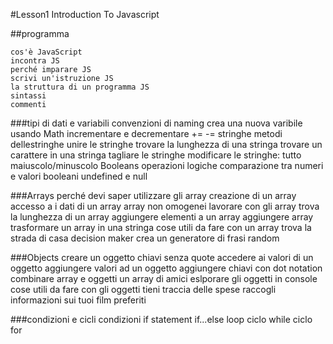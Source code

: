 #Lesson1 Introduction To Javascript

##programma


    cos'è JavaScript
    incontra JS
    perché imparare JS
    scrivi un'istruzione JS
    la struttura di un programma JS
    sintassi
    commenti

###tipi di dati e variabili
    convenzioni di naming
    crea una nuova varibile usando Math
    incrementare e decrementare
    +=
    -=
    stringhe
        metodi dellestringhe
        unire le stringhe
        trovare la lunghezza di una stringa
        trovare un carattere in una stringa
        tagliare le stringhe
        modificare le stringhe: tutto maiuscolo/minuscolo
    Booleans
        operazioni logiche
        comparazione tra numeri e valori booleani
    undefined e null

###Arrays
    perché devi saper utilizzare gli array
    creazione di un array
    accesso a i dati di un array
    array non omogenei
    lavorare con gli array
        trova la lunghezza di un array
        aggiungere elementi a un array
        aggiungere array
        trasformare un array in una stringa
    cose utili da fare con un array
        trova la strada di casa
        decision maker
        crea un generatore di frasi random

###Objects
    creare un oggetto
        chiavi senza quote
    accedere ai valori di un oggetto
    aggiungere valori ad un oggetto
        aggiungere chiavi con dot notation
    combinare array e oggetti
        un array di amici
    eslporare gli oggetti in console
    cose utili da fare con gli oggetti
        tieni traccia delle spese
        raccogli informazioni sui tuoi film preferiti

###condizioni e cicli
    condizioni
        if statement
        if...else
    loop
        ciclo while
        ciclo for

